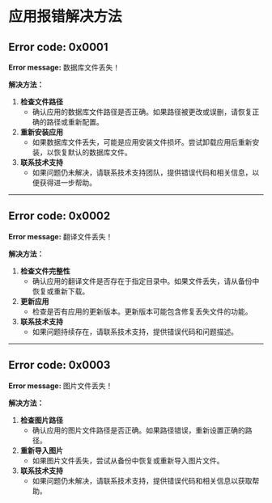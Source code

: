 # 应用报错解决方法

## Error code: 0x0001  
**Error message:** 数据库文件丢失！

**解决方法：**  
1. **检查文件路径**  
   - 确认应用的数据库文件路径是否正确。如果路径被更改或误删，请恢复正确的路径或重新配置。  
2. **重新安装应用**  
   - 如果数据库文件丢失，可能是应用安装文件损坏。尝试卸载应用后重新安装，以恢复默认的数据库文件。  
3. **联系技术支持**  
   - 如果问题仍未解决，请联系技术支持团队，提供错误代码和相关信息，以便获得进一步帮助。

---

## Error code: 0x0002  
**Error message:** 翻译文件丢失！

**解决方法：**  
1. **检查文件完整性**  
   - 确认应用的翻译文件是否存在于指定目录中。如果文件丢失，请从备份中恢复或重新下载。  
2. **更新应用**  
   - 检查是否有应用的更新版本。更新版本可能包含修复丢失文件的功能。  
3. **联系技术支持**  
   - 如果问题持续存在，请联系技术支持，提供错误代码和问题描述。

---

## Error code: 0x0003  
**Error message:** 图片文件丢失！

**解决方法：**  
1. **检查图片路径**  
   - 确认应用的图片文件路径是否正确。如果路径错误，重新设置正确的路径。  
2. **重新导入图片**  
   - 如果图片文件丢失，尝试从备份中恢复或重新导入图片文件。  
3. **联系技术支持**  
   - 如果问题仍未解决，请联系技术支持，提供错误代码和相关信息以获取帮助。
